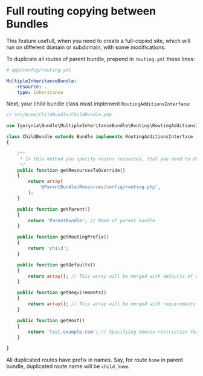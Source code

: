 # Full routing copying between Bundles

This feature usefull, when you need to create a full-copied site, which will run on different domain or subdomain, 
with some modifications.

To duplicate all routes of parent bundle, prepend in `routing.yml` these lines:

```yml
# app/config/routing.yml

MultipleInheritanceBundle:
    resource: .
    type: inheritance
```

Next, your child bundle class must implement `RoutingAdditionsInterface`:

```php
// src/Acme/ChildBundle/ChildBundle.php

use Igorynia\Bundle\MultipleInheritanceBundle\Routing\RoutingAdditionsInterface;

class ChildBundle extends Bundle implements RoutingAdditionsInterface
{

    /**
     * In this method you specify routes resources, that you need to duplicate
     */
    public function getResourcesToOverride()
    {
        return array(
            '@ParentBundle/Resources/config/routing.php',
        );
    }

    public function getParent()
    {
        return 'ParentBundle'; // Name of parent bundle
    }

    public function getRoutingPrefix()
    {
        return 'child';
    }

    public function getDefaults()
    {
        return array(); // This array will be merged with defaults of each route of parent bundle
    }

    public function getRequirements()
    {
        return array(); // This array will be merged with requirements of each route of parent bundle
    }

    public function getHost()
    {
        return 'test.example.com'; // Specifying domain restriction for routes. Leave it as empty string for disable host requirement
    }

}
```

All duplicated routes have prefix in names. Say, for route `home` in parent bundle, duplicated route name will be `child_home`.
